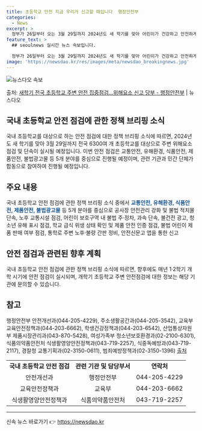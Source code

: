 ```yaml
---
title: 초등학교 안전 지금 우리가 신고할 때입니다  행정안전부
categories:
  - News
excerpt: >
  정부가 26일부터 오는 3월 29일까지 2024년도 새 학기를 맞아 어린이가 건강하고 안전하게 지낼 수 있도…
feature_text: >
  ## seoulnews 실시간 뉴스 속보입니다.

  정부가 26일부터 오는 3월 29일까지 2024년도 새 학기를 맞아 어린이가 건강하고 안전하게 지낼 수 있도…
image: 'https://newsdao.kr/res/images/meta/newsdao_breakingnews.jpg'
---
```


![뉴스다오 속보](https://newsdao.kr/res/images/meta/newsdao_breakingnews.jpg)

<p>출처: <a href="https://newsdao.kr/3236" rel="dofollow">새학기 전국 초등학교 주변 안전 집중점검…위해요소 신고 당부 - 행정안전부</a> | 뉴스다오</p>

<h2 data-ke-size="size26">국내 초등학교 안전 점검에 관한 정책 브리핑 소식</h2>
<p data-ke-size="size16">국내 초등학교를 대상으로 하는 안전 점검에 대한 정책 브리핑 소식에 따르면, 2024년도 새 학기를 맞아 3월 29일까지 전국 6300여 개 초등학교를 대상으로 주변 위해요소 점검 및 단속이 실시될 예정입니다. 이번 안전 점검은 교통안전, 유해환경, 식품안전, 제품안전, 불법광고물 등 5개 분야를 중심으로 진행될 예정이며, 관련 기관과 민간 단체가 합동으로 참여하여 진행될 예정입니다.</p>

<h2 data-ke-size="size24">주요 내용</h2>
<p data-ke-size="size16">국내 초등학교 안전 점검에 관한 정책 브리핑 소식 중에서 <b><span style="color: #1a5490;">교통안전, 유해환경, 식품안전, 제품안전, 불법광고물</span></b> 등 5개 분야를 중심으로 공사장 안전관리 강화 및 불법 적치물 단속, 노후 교통시설 점검, 어린이 보호구역 내 불법 주·정차, 과속 단속, 불건전 광고, 청소년 유해 표시 점검, 학교 급식 위생 상태 확인 및 제품 안전 인증 점검, 불법 어린이 제품 판매 여부 점검, 통학로 주변 노후·불량 간판 정비, 안전신문고 앱을 통한 신고 </p>

<h2 data-ke-size="size24">안전 점검과 관련된 향후 계획</h2>
<p data-ke-size="size16">국내 초등학교 안전 점검에 관한 정책 브리핑 소식에 따르면, 향후에도 매년 1·2학기 개학 시기에 안전 점검이 실시되며, 개학기 초등학교 주변 안전점검에 대한 정보는 해당 기관에 문의할 수 있습니다.</p>

<h2 data-ke-size="size24">참고</h2>
<p data-ke-size="size16">행정안전부 안전개선과(044-205-4229), 주소생활공간과(044-205-3542), 교육부 교육안전정책과(044-203-6662), 학생건강정책과(044-203-6542), 산업통상자원부 제품시장관리과(043-870-5428), 여성가족부 청소년보호환경과(02-2100-6301), 식품의약품안전처 식생활영양안전정책과(043-719-2257), 식중독예방과(043-719-2117), 경찰청 교통기획과(02-3150-0611), 범죄예방정책과(02-3150-1396) <a href="https://newsdao.kr/3236" target="_blank">출처</a></p>

<table>
    <tr>
        <td style="text-align: center; height: 17px;"><b>국내 초등학교 안전 점검</b></td>
        <td style="text-align: center; height: 17px;"><b>관련 기관 및 담당부서</b></td>
        <td style="text-align: center; height: 17px;"><b>연락처</b></td>
    </tr>
    <tr>
        <td style="text-align: center; height: 17px;">안전개선과</td>
        <td style="text-align: center; height: 17px;">행정안전부</td>
        <td style="text-align: center; height: 17px;">044-205-4229</td>
    </tr>
    <tr>
        <td style="text-align: center; height: 17px;">교육안전정책과</td>
        <td style="text-align: center; height: 17px;">교육부</td>
        <td style="text-align: center; height: 17px;">044-203-6662</td>
    </tr>
    <tr>
        <td style="text-align: center; height: 17px;">식생활영양안전정책과</td>
        <td style="text-align: center; height: 17px;">식품의약품안전처</td>
        <td style="text-align: center; height: 17px;">043-719-2257</td>
    </tr>
</table>

<hr> 

신속 뉴스 바로가기 👉 <a href="https://newsdao.kr" rel="dofollow">https://newsdao.kr</a>



